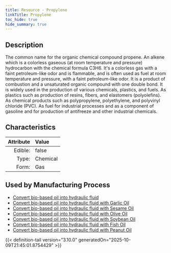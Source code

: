 ```yaml
---
title: Resource - Propylene
linkTitle: Propylene
toc_hide: true
hide_summary: true
---
```

<!-- This is generated by the MarsSim HelpGenertor, do not edit. -->

## Description
&#10;&#9;&#9;The common name for the organic chemical compound propene. An alkene which is a &#10;&#9;&#9;colorless gaseous (at room temperature and pressure) hydrocarbon with the chemical&#10;&#9;&#9;formula C3H6. &#10;&#9;&#9;&#10;&#9;&#9;It&#39;s a colorless gas with a faint petroleum-like odor and is flammable, and is &#10;&#9;&#9;often used as fuel at room temperature and pressure, with a faint petroleum-like odor. &#10;&#9;&#9;&#10;&#9;&#9;It is a product of combustion and a unsaturated organic compound with one double bond. &#10;&#10;&#9;&#9;It is widely used in the production of various chemicals, plastics, and fuels.&#10;&#9;&#9;&#10;&#9;&#9;As plastics such as production of resins, fibers, and elastomers (polyolefins).&#10;&#9;&#9;&#10;&#9;&#9;As chemical products such as polypropylene, polyethylene, and polyvinyl chloride (PVC).&#10;&#9;&#9;&#10;&#9;&#9;As fuel for industrial processes and as a component of gasoline and for production &#10;&#9;&#9;of antifreeze and other industrial chemicals.&#10;&#9;&#9;

## Characteristics

| Attribute      | Value |
|--------:|:------|
|Edible:|false|
|Type:|Chemical|
|Form:|Gas|
 

## Used by Manufacturing Process

- [Convert bio-based oil into hydraulic fluid](/docs/definitions/process/convert-bio-based-oil-into-hydraulic-fluid)
- [Convert bio-based oil into hydraulic fluid with Garlic Oil](/docs/definitions/process/convert-bio-based-oil-into-hydraulic-fluid-with-garlic-oil)
- [Convert bio-based oil into hydraulic fluid with Sesame Oil](/docs/definitions/process/convert-bio-based-oil-into-hydraulic-fluid-with-sesame-oil)
- [Convert bio-based oil into hydraulic fluid with Olive Oil](/docs/definitions/process/convert-bio-based-oil-into-hydraulic-fluid-with-olive-oil)
- [Convert bio-based oil into hydraulic fluid with Soybean Oil](/docs/definitions/process/convert-bio-based-oil-into-hydraulic-fluid-with-soybean-oil)
- [Convert bio-based oil into hydraulic fluid with Fish Oil](/docs/definitions/process/convert-bio-based-oil-into-hydraulic-fluid-with-fish-oil)
- [Convert bio-based oil into hydraulic fluid with Peanut Oil](/docs/definitions/process/convert-bio-based-oil-into-hydraulic-fluid-with-peanut-oil)


    


{{< definition-tail version="3.10.0" generatedOn="2025-10-09T21:45:01.8754429" >}}


